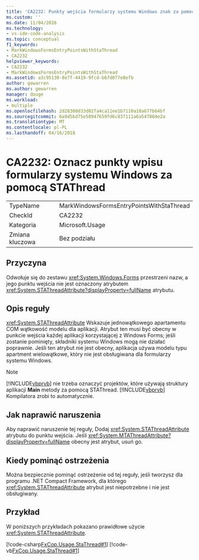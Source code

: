 ```yaml
---
title: 'CA2232: Punkty wejścia formularzy systemu Windows znak za pomocą STAThread | Dokumentacja firmy Microsoft'
ms.custom: ''
ms.date: 11/04/2016
ms.technology:
- vs-ide-code-analysis
ms.topic: conceptual
f1_keywords:
- MarkWindowsFormsEntryPointsWithStaThread
- CA2232
helpviewer_keywords:
- CA2232
- MarkWindowsFormsEntryPointsWithStaThread
ms.assetid: a3c95130-8e7f-4419-9fcd-b67d077e8efb
author: gewarren
ms.author: gewarren
manager: douge
ms.workload:
- multiple
ms.openlocfilehash: 2d28300d33d02fa4ca11ee1b7110a10a677b64bf
ms.sourcegitcommit: 6a9d5bd75e50947659fd6c837111a6a547884e2a
ms.translationtype: MT
ms.contentlocale: pl-PL
ms.lasthandoff: 04/16/2018
---
```

# <a name="ca2232-mark-windows-forms-entry-points-with-stathread"></a>CA2232: Oznacz punkty wpisu formularzy systemu Windows za pomocą STAThread
|||  
|-|-|  
|TypeName|MarkWindowsFormsEntryPointsWithStaThread|  
|CheckId|CA2232|  
|Kategoria|Microsoft.Usage|  
|Zmiana kluczowa|Bez podziału|  
  
## <a name="cause"></a>Przyczyna  
 Odwołuje się do zestawu <xref:System.Windows.Forms> przestrzeni nazw, a jego punktu wejścia nie jest oznaczony atrybutem <xref:System.STAThreadAttribute?displayProperty=fullName> atrybutu.  
  
## <a name="rule-description"></a>Opis reguły  
 <xref:System.STAThreadAttribute> Wskazuje jednowątkowego apartamentu COM wątkowość modelu dla aplikacji. Atrybut ten musi być obecny w punkcie wejścia każdej aplikacji korzystającej z Windows Forms; jeśli zostanie pominięty, składniki systemu Windows mogą nie działać poprawnie. Jeśli ten atrybut nie jest obecny, aplikacja używa modelu typu apartment wielowątkowe, który nie jest obsługiwana dla formularzy systemu Windows.  
  
> [!NOTE]
>  [!INCLUDE[vbprvb](../code-quality/includes/vbprvb_md.md)] nie trzeba oznaczyć projektów, które używają struktury aplikacji **Main** metody za pomocą STAThread. [!INCLUDE[vbprvb](../code-quality/includes/vbprvb_md.md)] Kompilatora zrobi to automatycznie.  
  
## <a name="how-to-fix-violations"></a>Jak naprawić naruszenia  
 Aby naprawić naruszenie tej reguły, Dodaj <xref:System.STAThreadAttribute> atrybutu do punktu wejścia. Jeśli <xref:System.MTAThreadAttribute?displayProperty=fullName> obecny jest atrybut, usuń go.  
  
## <a name="when-to-suppress-warnings"></a>Kiedy pominąć ostrzeżenia  
 Można bezpiecznie pominąć ostrzeżenie od tej reguły, jeśli tworzysz dla programu .NET Compact Framework, dla którego <xref:System.STAThreadAttribute> atrybut jest niepotrzebne i nie jest obsługiwany.  
  
## <a name="example"></a>Przykład  
 W poniższych przykładach pokazano prawidłowe użycie <xref:System.STAThreadAttribute>.  
  
 [!code-csharp[FxCop.Usage.StaThread#1](../code-quality/codesnippet/CSharp/ca2232-mark-windows-forms-entry-points-with-stathread_1.cs)]
 [!code-vb[FxCop.Usage.StaThread#1](../code-quality/codesnippet/VisualBasic/ca2232-mark-windows-forms-entry-points-with-stathread_1.vb)]